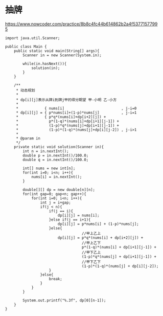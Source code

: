 # 抽牌
https://www.nowcoder.com/practice/8b8c4fc44b614862b2a4f53771577995

    import java.util.Scanner;
    
    public class Main {
        public static void main(String[] args){
            Scanner in = new Scanner(System.in);
    
            while(in.hasNext()){
                solution(in);
            }
        }
    
        /**
         * 动态规划
         *
         * dp[i][j]表示从牌i到牌j甲的得分期望 甲-小明 乙-小方
         *
         *            { nums[i]                          , j-i=0
         * dp[i][j] = { p*nums[i]+(1-p)*nums[j]          , j-i=1
         *            { p*q*(nums[i]+dp[i+2][j]) +
         *              p*(1-q)*(nums[i]+dp[i+1][j-1]) +
         *              (1-p)*q*(nums[j]+dp[i+1][j-1]) +
         *              (1-p)*(1-q)*(nums[j]+dp[i][j-2]) , j-i>1
         *
         * @param in
         */
        private static void solution(Scanner in){
            int n = in.nextInt();
            double p = in.nextInt()/100.0;
            double q = in.nextInt()/100.0;
    
            int[] nums = new int[n];
            for(int i=0; i<n; i++){
                nums[i] = in.nextInt();
            }
    
            double[][] dp = new double[n][n];
            for(int gap=0; gap<n; gap++){
                for(int i=0; i<n; i++){
                    int j = i+gap;
                    if(j < n){
                        if(j == i){
                            dp[i][j] = nums[i];
                        }else if(j == i+1){
                            dp[i][j] = p*nums[i] + (1-p)*nums[j];
                        }else{
                                       //甲上乙上
                            dp[i][j] = p*q*(nums[i] + dp[i+2][j]) +
                                       //甲上乙下
                                       p*(1-q)*(nums[i] + dp[i+1][j-1]) +
                                       //甲下乙上
                                       (1-p)*q*(nums[j] + dp[i+1][j-1]) +
                                       //甲下乙下
                                       (1-p)*(1-q)*(nums[j] + dp[i][j-2]);
                        }
                    }else{
                        break;
                    }
                }
            }
    
            System.out.printf("%.3f", dp[0][n-1]);
        }
    }
    

